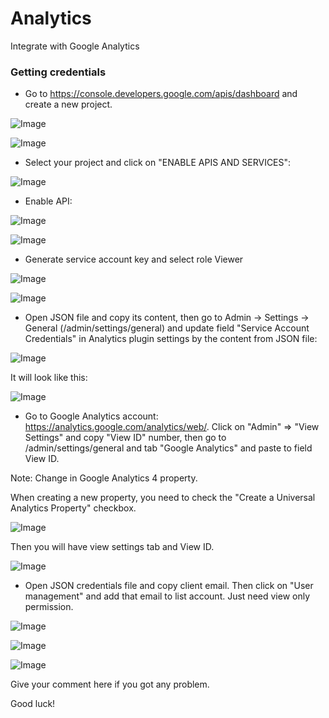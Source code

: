 #  Analytics

Integrate with Google Analytics

### Getting credentials

- Go to https://console.developers.google.com/apis/dashboard and create a new project.

![Image](_images/analytics/step1.png)

![Image](_images/analytics/step2.png)

- Select your project and click on "ENABLE APIS AND SERVICES":

![Image](_images/analytics/step3.png)

- Enable API:

![Image](_images/analytics/step4.png)

![Image](_images/analytics/step5.png)


- Generate service account key and select role Viewer

![Image](_images/analytics/step6.png)

![Image](_images/analytics/step7.png)

- Open JSON file and copy its content, then go to Admin -> Settings -> General (/admin/settings/general) and update field "Service Account Credentials" in Analytics plugin settings by the content from JSON file:

![Image](_images/analytics/step8.png)

It will look like this:

![Image](_images/analytics/51017973085_711a45d2f1_b.jpeg)

- Go to Google Analytics account: https://analytics.google.com/analytics/web/. Click on "Admin" => "View Settings" and copy "View ID" number, then go to /admin/settings/general and tab "Google Analytics" and paste to field View ID.

Note: Change in Google Analytics 4 property.

When creating a new property, you need to check the "Create a Universal Analytics Property" checkbox.

![Image](_images/analytics/analytics-change-1.png)

Then you will have view settings tab and View ID.

![Image](_images/analytics/analytics-change-2.png)

- Open JSON credentials file and copy client email. Then click on "User management" and add that email to list account. Just need view only permission.

![Image](_images/analytics/step9.png)

![Image](_images/analytics/step10.png)

![Image](_images/analytics/step11.png)

Give your comment here if you got any problem.

Good luck!